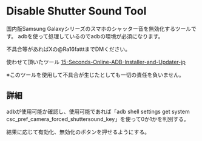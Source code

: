 # Disable Shutter Sound Tool
国内版Samsung Galaxyシリーズのスマホのシャッター音を無効化するツールです。 adbを使って処理しているのでadbの環境が必須になります。

不具合等があればXの@Ra16fatttまでDMください。

使わせて頂いたツール [15-Seconds-Online-ADB-Installer-and-Updater-jp](https://github.com/reindex-ot/15-Seconds-Online-ADB-Installer-and-Updater-jp)

※このツールを使用して不具合が生じたとしても一切の責任を負いません。

## 詳細
adbが使用可能か確認し、使用可能であれば「adb shell settings get system csc_pref_camera_forced_shuttersound_key」を使って0か1かを判別する。

結果に応じて有効化、無効化のボタンを押せるようにする。
